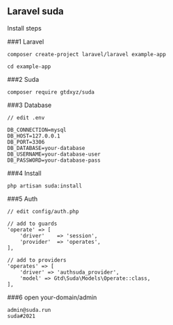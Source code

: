 ## Laravel suda

Install steps

###1 Laravel
```
composer create-project laravel/laravel example-app

cd example-app
```

###2 Suda
```
composer require gtdxyz/suda
```

###3 Database

```
// edit .env

DB_CONNECTION=mysql
DB_HOST=127.0.0.1
DB_PORT=3306
DB_DATABASE=your-database
DB_USERNAME=your-database-user
DB_PASSWORD=your-database-pass

```

###4 Install

```
php artisan suda:install
```

###5 Auth

```
// edit config/auth.php

// add to guards
'operate' => [
    'driver'    => 'session',
    'provider'  => 'operates',
],

// add to providers
'operates' => [
    'driver' => 'authsuda_provider',
    'model' => Gtd\Suda\Models\Operate::class,
],
```

###6 open your-domain/admin

```
admin@suda.run
suda#2021
```